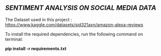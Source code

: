 *SENTIMENT ANALYSIS ON SOCIAL MEDIA DATA*
---------------------------------------------------------------------------------------
The Dataset used in this project : https://www.kaggle.com/datasets/sid321axn/amazon-alexa-reviews

To install the required dependencies, run the following command on terminal:

**pip install -r requirements.txt**
